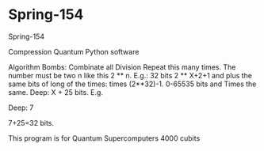 # Spring-154
Spring-154

Compression Quantum Python software

Algorithm Bombs: Combinate all Division Repeat this many times. The number must be two n like this 2 ** n. E.g.: 32 bits 2 ** X+2+1 and plus the same bits of long of the times: times (2**32)-1. 0-65535 bits and Times the same. Deep: X + 25 bits. E.g.

Deep: 7

7+25=32 bits.

This program is for Quantum Supercomputers 
4000 cubits
